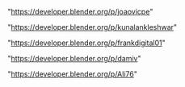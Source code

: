 "https://developer.blender.org/p/joaovicpe"

"https://developer.blender.org/p/kunalankleshwar"

"https://developer.blender.org/p/frankdigital01"

"https://developer.blender.org/p/damiv"

"https://developer.blender.org/p/Ali76"

 
 
